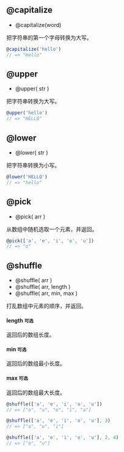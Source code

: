 ## @capitalize

* @capitalize(word)

把字符串的第一个字母转换为大写。

```js
@capitalize('hello')
// => "Hello"
```

## @upper

* @upper( str )

把字符串转换为大写。

```js
@upper('hello')
// => "HELLO"
```

## @lower

* @lower( str )

把字符串转换为小写。

```js
@lower('HELLO')
// => "hello"
```

## @pick

* @pick( arr )

从数组中随机选取一个元素，并返回。

```js
@pick(['a', 'e', 'i', 'o', 'u'])
// => "o"
```

## @shuffle

* @shuffle( arr )
* @shuffle( arr, length )
* @shuffle( arr, min, max )

打乱数组中元素的顺序，并返回。

#### length <span class="no-needed">`可选`</span>

返回后的数组长度。

#### min <span class="no-needed">`可选`</span>

返回后的数组最小长度。

#### max <span class="no-needed">`可选`</span>

返回后的数组最大长度。

```js
@shuffle(['a', 'e', 'i', 'o', 'u'])
// => ["o", "u", "e", "i", "a"]

@shuffle(['a', 'e', 'i', 'o', 'u'], 3)
// => ["o", "u", "i"]

@shuffle(['a', 'e', 'i', 'o', 'u'], 2, 4)
// => ["o", "u"]
```
